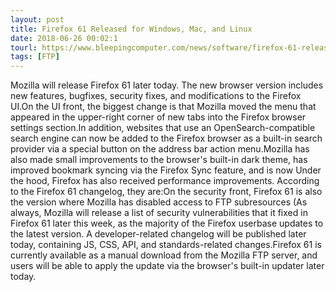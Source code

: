 ```yaml
---
layout: post
title: Firefox 61 Released for Windows, Mac, and Linux
date: 2018-06-26 00:02:1
tourl: https://www.bleepingcomputer.com/news/software/firefox-61-released-for-windows-mac-and-linux/
tags: [FTP]
---
```

Mozilla will release Firefox 61 later today. The new browser version includes new features, bugfixes, security fixes, and modifications to the Firefox UI.On the UI front, the biggest change is that Mozilla moved the menu that appeared in the upper-right corner of new tabs into the Firefox browser settings section.In addition, websites that use an OpenSearch-compatible search engine can now be added to the Firefox browser as a built-in search provider via a special button on the address bar action menu.Mozilla has also made small improvements to the browser's built-in dark theme, has improved bookmark syncing via the Firefox Sync feature, and is now Under the hood, Firefox has also received performance improvements. According to the Firefox 61 changelog, they are:On the security front, Firefox 61 is also the version where Mozilla has disabled access to FTP subresources (As always, Mozilla will release a list of security vulnerabilities that it fixed in Firefox 61 later this week, as the majority of the Firefox userbase updates to the latest version. A developer-related changelog will be published later today, containing JS, CSS, API, and standards-related changes.Firefox 61 is currently available as a manual download from the Mozilla FTP server, and users will be able to apply the update via the browser's built-in updater later today.